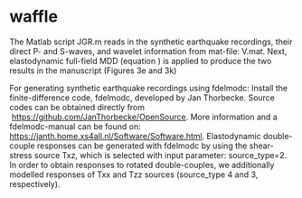 # waffle

The Matlab script JGR.m reads in the synthetic earthquake recordings, their direct P- and S-waves, and wavelet information from mat-file: V.mat. Next, elastodynamic full-field MDD (equation ) is applied to produce the two results in the manuscript (Figures 3e and 3k)

For generating synthetic earthquake recordings using fdelmodc: Install the finite-difference code, fdelmodc, developed by Jan Thorbecke. Source codes can be obtained directly from  https://github.com/JanThorbecke/OpenSource. More information and a fdelmodc-manual can be found on: https://janth.home.xs4all.nl/Software/Software.html. Elastodynamic double-couple responses can be generated with fdelmodc by using the shear-stress source Txz, which is selected with input parameter: source_type=2. In order to obtain responses to rotated double-couples, we additionally modelled responses of Txx and Tzz sources (source_type 4 and 3, respectively). 

